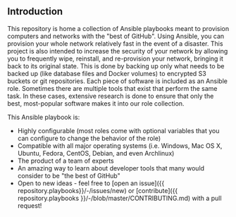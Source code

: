 ## Introduction

This repository is home a collection of Ansible playbooks meant to provision computers and networks with the "best of GitHub". Using Ansible, you can provision your whole network relatively fast in the event of a disaster. This project is also intended to increase the security of your network by allowing you to frequently wipe, reinstall, and re-provision your network, bringing it back to its original state. This is done by backing up only what needs to be backed up (like database files and Docker volumes) to encrypted S3 buckets or git repositories. Each piece of software is included as an Ansible role. Sometimes there are multiple tools that exist that perform the same task. In these cases, extensive research is done to ensure that only the best, most-popular software makes it into our role collection.

This Ansible playbook is:

- Highly configurable (most roles come with optional variables that you can configure to change the behavior of the role)
- Compatible with all major operating systems (i.e. Windows, Mac OS X, Ubuntu, Fedora, CentOS, Debian, and even Archlinux)
- The product of a team of experts
- An amazing way to learn about developer tools that many would consider to be "the best of GitHub"
- Open to new ideas - feel free to [open an issue]({{ repository.playbooks}}/-/issues/new) or [contribute]({{ repository.playbooks }}/-/blob/master/CONTRIBUTING.md) with a pull request!
